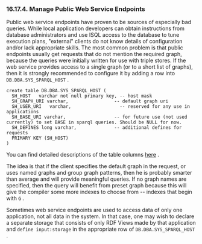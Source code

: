 <div id="rdfperfindexes" class="section">

<div class="titlepage">

<div>

<div>

### 16.17.4. Manage Public Web Service Endpoints

</div>

</div>

</div>

Public web service endpoints have proven to be sources of especially bad
queries. While local application developers can obtain instructions from
database administrators and use ISQL access to the database to tune
execution plans, "external" clients do not know details of configuration
and/or lack appropriate skills. The most common problem is that public
endpoints usually get requests that do not mention the required graph,
because the queries were initially written for use with triple stores.
If the web service provides access to a single graph (or to a short list
of graphs), then it is strongly recommended to configure it by adding a
row into `DB.DBA.SYS_SPARQL_HOST` .

``` programlisting
create table DB.DBA.SYS_SPARQL_HOST (
  SH_HOST   varchar not null primary key, -- host mask
  SH_GRAPH_URI varchar,                 -- default graph uri
  SH_USER_URI   varchar,                  -- reserved for any use in applications
  SH_BASE_URI varchar,                  -- for future use (not used currently) to set BASE in sparql queries. Should be NULL for now.
  SH_DEFINES long varchar,              -- additional defines for requests
  PRIMARY KEY (SH_HOST)
)
```

You can find detailed descriptions of the table columns
<a href="rdfdefaultgraph.html" class="link"
title="16.2.8. Default and Named Graphs">here</a> .

The idea is that if the client specifies the default graph in the
request, or uses named graphs and group graph patterns, then he is
probably smarter than average and will provide meaningful queries. If no
graph names are specified, then the query will benefit from preset graph
because this will give the compiler some more indexes to choose from --
indexes that begin with `G` .

Sometimes web service endpoints are used to access data of only one
application, not all data in the system. In that case, one may wish to
declare a separate storage that consists of only RDF Views made by that
application and `define input:storage` in the appropriate row of
`DB.DBA.SYS_SPARQL_HOST` .

</div>
